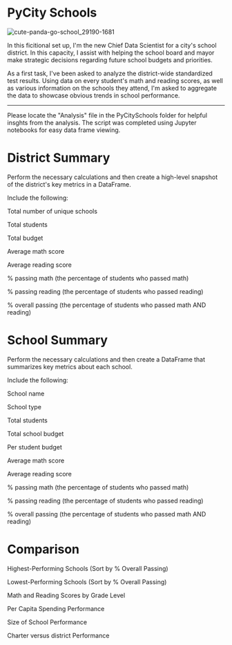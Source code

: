 # PyCity Schools 

![cute-panda-go-school_29190-1681](https://user-images.githubusercontent.com/120591725/231637299-0c061406-603e-407f-ac92-959a0b70b1d5.jpg)




In this ficitional set up, I'm the new Chief Data Scientist for a city's school district. In this capacity, I assist with helping the school board and mayor make strategic decisions regarding future school budgets and priorities.

As a first task, I've been asked to analyze the district-wide standardized test results. Using data on every student's math and reading scores, as well as various information on the schools they attend, I'm asked to aggregate the data to showcase obvious trends in school performance.


--------------------------------------------------------

Please locate the "Analysis" file in the PyCitySchools folder for helpful insghts from the analysis. 
The script was completed using Jupyter notebooks for easy data frame viewing. 



# District Summary




Perform the necessary calculations and then create a high-level snapshot of the district's key metrics in a DataFrame.

Include the following:

Total number of unique schools

Total students

Total budget

Average math score

Average reading score

% passing math (the percentage of students who passed math)

% passing reading (the percentage of students who passed reading)

% overall passing (the percentage of students who passed math AND reading)



# School Summary




Perform the necessary calculations and then create a DataFrame that summarizes key metrics about each school.

Include the following:

School name

School type

Total students

Total school budget

Per student budget

Average math score

Average reading score

% passing math (the percentage of students who passed math)

% passing reading (the percentage of students who passed reading)

% overall passing (the percentage of students who passed math AND reading)



# Comparison



 
Highest-Performing Schools (Sort by % Overall Passing)

Lowest-Performing Schools (Sort by % Overall Passing)

Math and Reading Scores by Grade Level

Per Capita Spending Performance

Size of School Performance

Charter versus district Performance 
